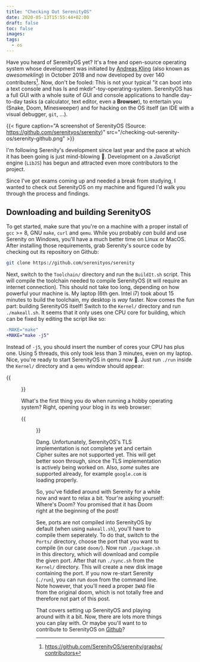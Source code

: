```yaml
---
title: "Checking Out SerenityOS"
date: 2020-05-13T15:55:44+02:00
draft: false
toc: false
images:
tags:
  - os
---
```


Have you heard of SerenityOS yet? It's a free and open-source operating system whose development was
initiated by [Andreas Kling](https://twitter.com/awesomekling) (also known as _awesomekling_) in
October 2018 and now developed by over 140 contributers[^1]. Now, don't be fooled: This is not your
typical "it can boot into a text console and has ls and mkdir"-toy-operating-system. SerenityOS has
a full GUI with a whole suite of GUI and console applications to handle day-to-day tasks (a
calculator, text editor, even a **Browser**), to entertain you (Snake, Doom, Minesweeper) and for
hacking on the OS itself (an IDE with a visual debugger, `git`, ...).

{{< figure caption="A screenshot of SerenityOS (Source: https://github.com/serenityos/serenity)" src="/checking-out-serenity-os/serenity-github.png" >}}

I'm following Serenity's development since last year and the pace at which it has been going is just
mind-blowing 🤯. Development on a JavaScript engine (`LibJS`) has begun and attracted even more
contributors to the project.

Since I've got exams coming up and needed a break from studying, I wanted to check out SerenityOS on
my machine and figured I'd walk you through the process and findings.

## Downloading and building SerenityOS

To get started, make sure that you're on a machine with a proper install of `gcc` >= 8, GNU `make`,
`curl` and `qemu`. While you probably _can_ build and use Serenity on Windows, you'll have a much
better time on Linux or MacOS. After installing those requirements, grab Serenity's source code by
checking out its repository on Github:

```sh
git clone https://github.com/serenityos/serenity
```

Next, switch to the `Toolchain/` directory and run the `BuildIt.sh` script. This will compile the
toolchain needed to compile SerenityOS (it will require an internet connection). This should not
take too long, depending on how powerful your machine is. My laptop (6th gen. Intel i7) took about
15 minutes to build the toolchain, my desktop is _way_ faster. Now comes the fun part: building
SerenityOS itself! Switch to the `Kernel/` directory and run `./makeall.sh`. It seems that it only
uses one CPU core for building, which can be fixed by editing the script like so:

```diff
-MAKE="make"
+MAKE="make -j5"
```

Instead of `-j5`, you should insert the number of cores your CPU has plus one. Using 5 threads, this
only took less than 3 minutes, even on my laptop. Nice, you're ready to start SerenityOS in qemu now
🚀. Just run `./run` inside the `Kernel/` directory and a `qemu` window should appear:

{{<figure caption="This is what you're greeted with when starting SerenityOS" src="/checking-out-serenity-os/start.png" >}}

What's the first thing you do when running a hobby operating system? Right, opening your blog in its
web browser:

{{<figure caption="Houston, we have a problem!" src="/checking-out-serenity-os/blog.png" >}}

Dang. Unfortunately, SerenityOS's TLS implementation is not complete yet and certain Cipher suites
are not supported yet. This will get better soon through, since the TLS implementation is actively
being worked on. Also, _some_ suites are supported already, for example `google.com` is loading
properly.

So, you've fiddled around with Serenity for a while now and want to relax a bit. Your're asking
yourself: Where's Doom? You promised that it has Doom right at the beginning of the post! 

See, ports are not compiled into SerenityOS by default (when using `makeall.sh`), you'll have to
compile them seperately. To do that, switch to the `Ports/` directory, choose the port that you want
to compile (in our case `doom/`). Now run `./package.sh` in this directory, which will download and
compile the given port. After that run `./sync.sh` from the `Kernel/` directory. This will create a
new disk image containing the port. If you now re-start Serenity (`./run`), you can run `doom` from
the command line. Note however, that you'll need a proper `IWAD` file from the original doom, which
is not totally free and therefore not part of this post.

That covers setting up SerenityOS and playing around with it a bit. Now, there are lots more things
you can play with. Or maybe you'll want to to contribute to SerenityOS on
[Github](https://github.com/serenityos/serenity)?


[^1]: https://github.com/SerenityOS/serenity/graphs/contributors
